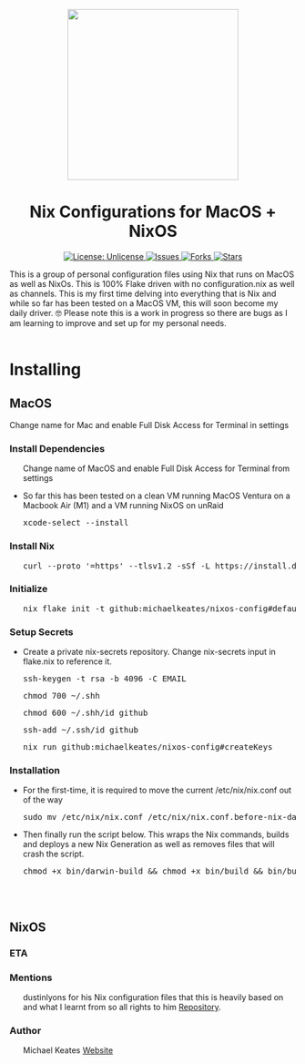 <p align="center">
  <img src="https://repository-images.githubusercontent.com/692780762/0ca1031a-ffad-434b-8fab-f6074d020b94" width="300px" height="300px"/>
</p>
<h1 align="center">Nix Configurations for MacOS + NixOS</h1>
<p align="center">

<a href="http://unlicense.org/">
<img src="https://img.shields.io/badge/license-Unlicense-blue.svg" alt="License: Unlicense">
</a>

<a href="https://github.com/michaelkeates/nixos-config/issues">
<img src="https://img.shields.io/github/issues/michaelkeates/nixos-config.svg" alt="Issues">
</a>

<a href="https://github.com/michaelkeates/nixos-config/fork">
<img src="https://img.shields.io/github/forks/michaelkeates/nixos-config.svg" alt="Forks">
</a>

<a href="https://github.com/michaelkeates/nixos-config">
<img src="https://img.shields.io/github/stars/michaelkeates/nixos-config.svg" alt="Stars">
</a>

</p>
This is a group of personal configuration files using Nix that runs on MacOS as well as NixOs. This is 100% Flake driven with no configuration.nix as well as channels.
This is my first time delving into everything that is Nix and while so far has been tested on a MacOS VM, this will soon become my daily driver. 🤓
Please note this is a work in progress so there are bugs as I am learning to improve and set up for my personal needs.
<br></br>
<h1 align="left">Installing</h1>
<h2 align="left">MacOS</h2>
<p>Change name for Mac and enable Full Disk Access for Terminal in settings</p>
<h3 align="left">Install Dependencies</h3>
<ul>
<p>Change name of MacOS and enable Full Disk Access for Terminal from settings</p>
<li>So far this has been tested on a clean VM running MacOS Ventura on a Macbook Air (M1) and a VM running NixOS on unRaid</li>
	<pre>xcode-select --install</pre>
</ul>

<h3 align="left">Install Nix</h3>
<ul>
	<pre>curl --proto '=https' --tlsv1.2 -sSf -L https://install.determinate.systems/nix | sh -s -- install</pre>
</ul>

<h3 align="left">Initialize</h3>
<ul>
	<pre>nix flake init -t github:michaelkeates/nixos-config#default</pre>
</ul>

<h3 align="left">Setup Secrets</h3>
<ul>
<li>Create a private nix-secrets repository. Change nix-secrets input in flake.nix to reference it.</li>
<pre>ssh-keygen -t rsa -b 4096 -C EMAIL</pre>
<pre>chmod 700 ~/.shh</pre>
<pre>chmod 600 ~/.shh/id_github</pre>
<pre>ssh-add ~/.ssh/id_github</pre>
<pre>nix run github:michaelkeates/nixos-config#createKeys</pre>
</ul>

<h3 align="left">Installation</h3>
<ul>
<li>For the first-time, it is required to move the current /etc/nix/nix.conf out of the way</li>
<pre>sudo mv /etc/nix/nix.conf /etc/nix/nix.conf.before-nix-darwin</pre>
<li>Then finally run the script below. This wraps the Nix commands, builds and deploys a new Nix Generation as well as removes files that will crash the script.</li>
<pre>chmod +x bin/darwin-build && chmod +x bin/build && bin/build</pre>
</ul>
<br></br>
<h2 align="left">NixOS</h2>
<h3 align="left">ETA</h3>

<h3 align="left">Mentions</h3>
<ul>
<p>dustinlyons for his Nix configuration files that this is heavily based on and what I learnt from so all rights to him <a href="https://github.com/dustinlyons/nixos-config">Repository</a>.</p>
</ul>
<h3 align="left">Author</h3>
<ul>
Michael Keates <a href="https://www.michaelkeates.co.uk">Website</a>
</ul>
